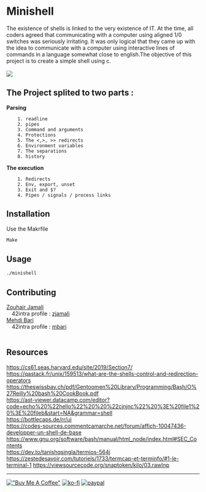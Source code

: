 #  Minishell

The existence of shells is linked to the very existence of IT. At the time, all coders agreed
that communicating with a computer using aligned 1/0 switches was seriously
irritating. It was only logical that they came up with the idea to communicate with
a computer using interactive lines of commands in a language somewhat close
to english.The objective of this project is to create a simple shell using c.
<br>
<br>
<img src='https://github.com/zjamali/minishell-42cursus/blob/main/src/final_60c4dba80b27fc007b882d1d_636236.gif'/>
##  The Project splited to two parts :
**Parsing**

        1. readline
        2. pipes
        3. Command and arguments
        4. Protections
        5. The <,>, >> redirects
        6. Environment variables
        7. The separations
        8. history
**The execution**


        1. Redirects
        2. Env, export, unset
        3. Exit and $?
        4. Pipes / signals / process links 

## Installation

Use the Makrfile
```bash
Make
```

## Usage

```bash
./minishell

```
## Contributing 

[Zouhair Jamali](https://github.com/zjamali)
<br/>
&emsp;42intra profile : [zjamali](https://profile.intra.42.fr/users/zjamali)
<br/>
[Mehdi Bari](https://github.com/barimehdi77)<br/>
&emsp;42intra profile : [mbari](https://profile.intra.42.fr/users/mbari) <br/>
<br/>
## Resources
https://cs61.seas.harvard.edu/site/2019/Section7/ <br>
https://qastack.fr/unix/159513/what-are-the-shells-control-and-redirection-operators <br>
https://theswissbay.ch/pdf/Gentoomen%20Library/Programming/Bash/O%27Reilly%20bash%20CookBook.pdf <br>
https://ast-viewer.datacamp.com/editor?code=echo%20%22hello%22%20%20%22cjnjnc%22%20%3E%20file1%20%3E%20fileb&start=NA&grammar=shell <br>
https://bottlecaps.de/rr/ui <br>
https://codes-sources.commentcamarche.net/forum/affich-10047436-developper-un-shell-de-base <br>
https://www.gnu.org/software/bash/manual/html_node/index.html#SEC_Contents <br>
https://dev.to/tanishqsingla/termios-564j <br>
https://zestedesavoir.com/tutoriels/1733/termcap-et-terminfo/#1-le-terminal-1
https://viewsourcecode.org/snaptoken/kilo/03.rawInp

---
[!["Buy Me A Coffee"](https://www.buymeacoffee.com/assets/img/custom_images/orange_img.png)](https://www.buymeacoffee.com/barimehdi77)
[![ko-fi](https://ko-fi.com/img/githubbutton_sm.svg)](https://ko-fi.com/K3K45UOA7)
[![paypal](https://www.paypalobjects.com/en_US/i/btn/btn_donateCC_LG.gif)](https://www.paypal.com/cgi-bin/webscr?cmd=_s-xclick&hosted_button_id=RGQ8NSYPA59FL)
